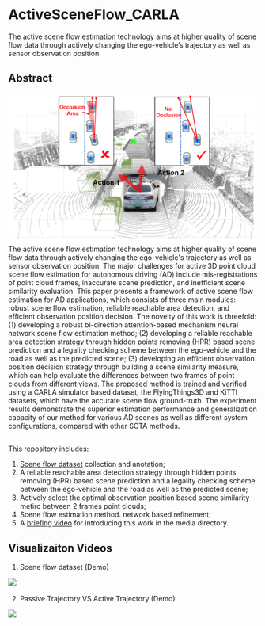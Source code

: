 # ActiveSceneFlow_CARLA
The active scene flow estimation technology aims at higher quality of scene flow data through actively changing the ego-vehicle’s trajectory as well as sensor observation position.

## Abstract
<img src="https://github.com/SJWang2015/ActiveSceneFlow_CARLA/blob/main/media/motivation.png" width="1000" />
The active scene flow estimation technology aims at higher quality of scene flow data through actively changing the ego-vehicle's trajectory as well as sensor observation position. The major challenges for active 3D point cloud scene flow estimation for autonomous driving  (AD) include mis-registrations of point cloud frames, inaccurate scene prediction, and inefficient scene similarity evaluation. This paper presents a framework of active scene flow estimation for AD applications, which consists of three main modules: robust scene flow estimation, reliable reachable area detection, and efficient observation position decision. The novelty of this work is threefold: (1) developing a robust bi-direction attention-based mechanism neural network scene flow estimation method; (2) developing a reliable reachable area detection strategy through hidden points removing (HPR) based scene prediction and a legality checking scheme between the ego-vehicle and the road as well as the predicted scene; (3) developing an efficient observation position decision strategy through building a scene similarity measure, which can help evaluate the differences between two frames of point clouds from different views. The proposed method is trained and verified using a CARLA simulator based dataset, the FlyingThings3D and KiTTI datasets, which have the accurate scene flow ground-truth. The experiment results demonstrate the superior estimation performance and generalization capacity of our method for various AD scenes as well as different system configurations, compared with other SOTA methods.

##
This repository includes:
1. [Scene flow dataset](https://github.com/SJWang2015/ActiveSceneFlow_CARLA/blob/main/media/carla.gif) collection and anotation;
2. A reliable reachable area detection strategy through hidden points removing (HPR) based scene prediction and a legality checking scheme between
the ego-vehicle and the road as well as the predicted scene;
3. Actively select the optimal observation position based scene similarity metirc between 2 frames point clouds;
4. Scene flow estimation method.
network based refinement;
5. A [briefing video](https://github.com/SJWang2015/ActiveSceneFlow_CARLA/blob/main/media/1509_tip2_lr.mp4) for introducing this work in the media directory.

## Visualizaiton Videos
1. Scene flow dataset (Demo)          
<img src="https://github.com/SJWang2015/ActiveSceneFlow_CARLA/blob/main/media/carla.gif" width="600" />

2. Passive Trajectory VS Active Trajectory (Demo)

<img src="https://github.com/SJWang2015/ActiveSceneFlow_CARLA/blob/main/media/active_scene_flow.gif" width="600" />

